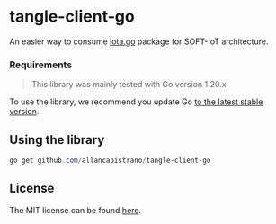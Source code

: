 # tangle-client-go
An easier way to consume [iota.go](https://pkg.go.dev/github.com/muxxer/iota.go) package for SOFT-IoT architecture.

### Requirements
> This library was mainly tested with Go version 1.20.x

To use the library, we recommend you update Go [to the latest stable version](https://go.dev/).

## Using the library

```powershell
go get github.com/allancapistrano/tangle-client-go
```
## License

The MIT license can be found [here](./LICENSE).
